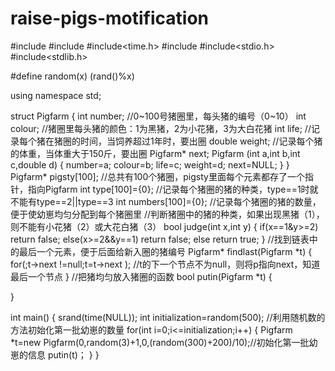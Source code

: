 # raise-pigs-motification
#include<iostream>
#include<cstring>
#include<time.h>
#include<algorithm>
#include<stdio.h>
#include<stdlib.h>

#define random(x) (rand()%x)

using namespace std;

struct  Pigfarm {
	int number;							//0~100号猪圈里，每头猪的编号（0~10）
	int	colour;							//猪圈里每头猪的颜色：1为黑猪，2为小花猪，3为大白花猪
	int life;							//记录每个猪在猪圈的时间，当饲养超过1年时，要出圈
	double weight;						//记录每个猪的体重，当体重大于150斤，要出圈
	Pigfarm* next;
	Pigfarm (int a,int b,int c,double d)
	{
		number=a;
		colour=b;
		life=c;
		weight=d;
		next=NULL;
	}
}
Pigfarm* pigsty[100];					//总共有100个猪圈，pigsty里面每个元素都存了一个指针，指向Pigfarm
int type[100]={0};						//记录每个猪圈的猪的种类，type==1时就不能有type==2||type==3 
int numbers[100]={0};					//记录每个猪圈的猪的数量，便于使幼崽均匀分配到每个猪圈里
//判断猪圈中的猪的种类，如果出现黑猪（1），则不能有小花猪（2）或大花白猪（3） 
bool judge(int x,int y)
{
	if(x==1&y>=2) return false;
	else(x>=2&&y==1) return false;
	else return true;
}
//找到链表中的最后一个元素，便于后面给新入圈的猪编号 
Pigfarm* findlast(Pigfarm *t)
{
	for(;t->next !=null;t=t->next );	//t的下一个节点不为null，则将p指向next，知道最后一个节点 
}
//把猪均匀放入猪圈的函数 
bool putin(Pigfarm *t)
{
	
}

int main()
{
	srand(time(NULL));
	int initialization=random(500);		//利用随机数的方法初始化第一批幼崽的数量 
	for(int i=0;i<=initialization;i++)
	{
		Pigfarm *t=new Pigfarm(0,random(3)+1,0,(random(300)+200)/10);//初始化第一批幼崽的信息 
		putin(t)； 
	}
} 
